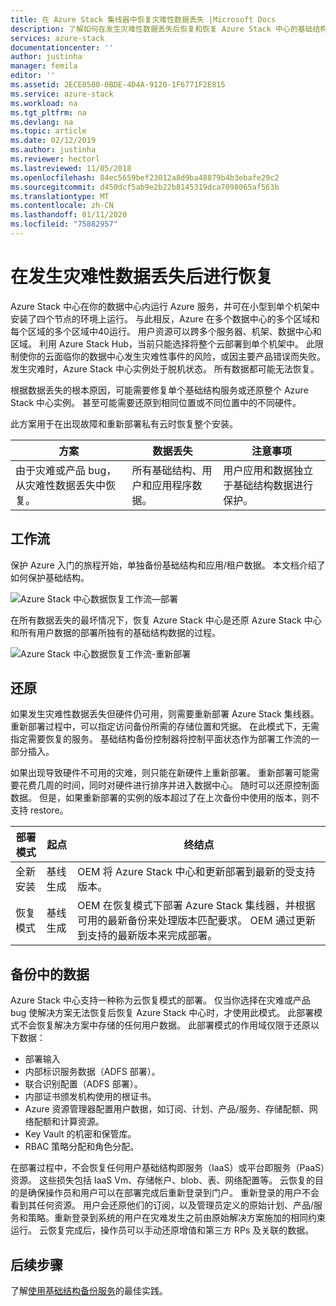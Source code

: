 ```yaml
---
title: 在 Azure Stack 集线器中恢复灾难性数据丢失 |Microsoft Docs
description: 了解如何在发生灾难性数据丢失后恢复和恢复 Azure Stack 中心的基础结构数据。
services: azure-stack
documentationcenter: ''
author: justinha
manager: femila
editor: ''
ms.assetid: 2ECE8580-0BDE-4D4A-9120-1F6771F2E815
ms.service: azure-stack
ms.workload: na
ms.tgt_pltfrm: na
ms.devlang: na
ms.topic: article
ms.date: 02/12/2019
ms.author: justinha
ms.reviewer: hectorl
ms.lastreviewed: 11/05/2018
ms.openlocfilehash: 84ec5659bef23012a8d9ba48879b4b3ebafe29c2
ms.sourcegitcommit: d450dcf5ab9e2b22b8145319dca7098065af563b
ms.translationtype: MT
ms.contentlocale: zh-CN
ms.lasthandoff: 01/11/2020
ms.locfileid: "75882957"
---
```

# <a name="recover-from-catastrophic-data-loss"></a>在发生灾难性数据丢失后进行恢复

Azure Stack 中心在你的数据中心内运行 Azure 服务，并可在小型到单个机架中安装了四个节点的环境上运行。 与此相反，Azure 在多个数据中心的多个区域和每个区域的多个区域中40运行。 用户资源可以跨多个服务器、机架、数据中心和区域。 利用 Azure Stack Hub，当前只能选择将整个云部署到单个机架中。 此限制使你的云面临你的数据中心发生灾难性事件的风险，或因主要产品错误而失败。 发生灾难时，Azure Stack 中心实例处于脱机状态。 所有数据都可能无法恢复。

根据数据丢失的根本原因，可能需要修复单个基础结构服务或还原整个 Azure Stack 中心实例。 甚至可能需要还原到相同位置或不同位置中的不同硬件。

此方案用于在出现故障和重新部署私有云时恢复整个安装。

| 方案                                                           | 数据丢失                            | 注意事项                                                             |
|--------------------------------------------------------------------|--------------------------------------|----------------------------------------------------------------------------|
| 由于灾难或产品 bug，从灾难性数据丢失中恢复。 | 所有基础结构、用户和应用程序数据。 | 用户应用和数据独立于基础结构数据进行保护。 |

## <a name="workflows"></a>工作流

保护 Azure 入门的旅程开始，单独备份基础结构和应用/租户数据。 本文档介绍了如何保护基础结构。 

![Azure Stack 中心数据恢复工作流—部署](media/azure-stack-backup/azure-stack-backup-workflow1.png)

在所有数据丢失的最坏情况下，恢复 Azure Stack 中心是还原 Azure Stack 中心和所有用户数据的部署所独有的基础结构数据的过程。 

![Azure Stack 中心数据恢复工作流-重新部署](media/azure-stack-backup/azure-stack-backup-workflow2.png)

## <a name="restore"></a>还原

如果发生灾难性数据丢失但硬件仍可用，则需要重新部署 Azure Stack 集线器。 重新部署过程中，可以指定访问备份所需的存储位置和凭据。 在此模式下，无需指定需要恢复的服务。 基础结构备份控制器将控制平面状态作为部署工作流的一部分插入。

如果出现导致硬件不可用的灾难，则只能在新硬件上重新部署。 重新部署可能需要花费几周的时间，同时对硬件进行排序并进入数据中心。 随时可以还原控制面数据。 但是，如果重新部署的实例的版本超过了在上次备份中使用的版本，则不支持 restore。

| 部署模式 | 起点 | 终结点                                                                                                                                                                                                     |
|-----------------|----------------|---------------------------------------------------------------------------------------------------------------------------------------------------------------------------------------------------------------|
| 全新安装   | 基线生成 | OEM 将 Azure Stack 中心和更新部署到最新的受支持版本。                                                                                                                                          |
| 恢复模式   | 基线生成 | OEM 在恢复模式下部署 Azure Stack 集线器，并根据可用的最新备份来处理版本匹配要求。 OEM 通过更新到支持的最新版本来完成部署。 |

## <a name="data-in-backups"></a>备份中的数据

Azure Stack 中心支持一种称为云恢复模式的部署。 仅当你选择在灾难或产品 bug 使解决方案无法恢复后恢复 Azure Stack 中心时，才使用此模式。 此部署模式不会恢复解决方案中存储的任何用户数据。 此部署模式的作用域仅限于还原以下数据：

 - 部署输入
 - 内部标识服务数据（ADFS 部署）。
 - 联合识别配置（ADFS 部署）。
 - 内部证书颁发机构使用的根证书。
 - Azure 资源管理器配置用户数据，如订阅、计划、产品/服务、存储配额、网络配额和计算资源。
 - Key Vault 的机密和保管库。
 - RBAC 策略分配和角色分配。

在部署过程中，不会恢复任何用户基础结构即服务（IaaS）或平台即服务（PaaS）资源。 这些损失包括 IaaS Vm、存储帐户、blob、表、网络配置等。 云恢复的目的是确保操作员和用户可以在部署完成后重新登录到门户。 重新登录的用户不会看到其任何资源。 用户会还原他们的订阅，以及管理员定义的原始计划、产品/服务和策略。重新登录到系统的用户在灾难发生之前由原始解决方案施加的相同约束运行。 云恢复完成后，操作员可以手动还原增值和第三方 RPs 及关联的数据。

## <a name="next-steps"></a>后续步骤

了解[使用基础结构备份服务](azure-stack-backup-best-practices.md)的最佳实践。

